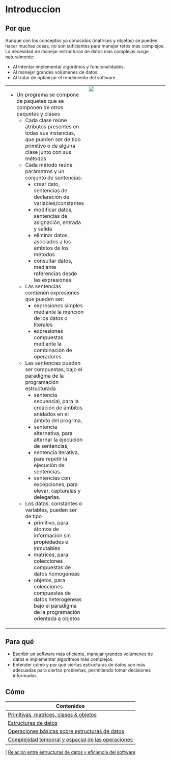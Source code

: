 # Introduccion

## Por que

Aunque con los conceptos ya conocidos (matrices y objetos) se pueden hacer muchas cosas, no son suficientes para manejar retos mas complejos.\
La necesidad de manejar estructuras de datos más complejas surge naturalmente:

- Al intentar implementar algoritmos y funcionalidades.
- Al manejar grandes volúmenes de datos.
- Al tratar de optimizar el rendimiento del software.

<table>
    <tr>
        <td>
<ul>
    <li>Un programa se compone de paquetes que se componen de otros paquetes y clases
    <ul>
        <li>Cada clase reúne atributos presentes en todas sus instancias, que pueden ser de tipo primitivo o de alguna clase junto con sus métodos
        <li>Cada método reúne parámetros y un conjunto de sentencias:
        <ul>
            <li>crear dato, sentencias de declaración de variables/constantes
            <li>modificar datos, sentencias de asignación, entrada y salida
            <li>eliminar datos, asociados a los ámbitos de los métodos
            <li>consultar datos, mediante referencias desde las expresiones
        </ul>
        <li>Las sentencias contienen expresiones que pueden ser:
        <ul>
            <li>expresiones simples mediante la mención de los datos o literales
            <li>expresiones compuestas mediante la combinación de operadores
        </ul>
        <li>Las sentencias pueden ser compuestas, bajo el paradigma de la programación estructurada
        <ul>
            <li>sentencia secuencial, para la creación de ámbitos anidados en el ámbito del progrma,
            <li>sentencia alternativa, para alternar la ejecución de sentencias,
            <li>sentencia iterativa, para repetir la ejecución de sentencias.
            <li>sentencias con excepciones, para elevar, capturalas y delegarlas.
        </ul>
        <li>Los datos, constantes o variables, pueden ser de tipo
        <ul>
            <li>primitivo, para átomos de información sin propiedades e inmutables
            <li>matrices, para colecciones compuestas de datos homogéneas
            <li>objetos, para colecciones compuestas de datos heterogéneas bajo el paradigma de la programación orientada a objetos
        </ul>
    </ul>
</ul>
        </td>
        <td width="50%" valign="top">
            <img src="../imagenes/software.svg">
        </td>
    <tr>
</table>

## Para qué

- Escribir un software más eficiente, manejar grandes volúmenes de datos e implementar algoritmos más complejos.
- Entender cómo y por qué ciertas estructuras de datos son más adecuadas para ciertos problemas, permitiendo tomar decisiones informadas.

## Cómo

| Contenidos                                                                      |
| ------------------------------------------------------------------------------- |
| [Primitivas, matrices, clases & objetos](primitivas-matrices-clases-objetos.md) |
| [Estructuras de datos](estructuras-de-datos.md)                                 |
| [Operaciones básicas sobre estructuras de datos](operaciones-basicas.md)        |
| [Complejidad temporal y espacial de las operaciones](complejidad-temporal.md)   |

| [ Relación entre estructuras de datos y eficiencia del software ](relacion-estructuras-eficiencia.md)

